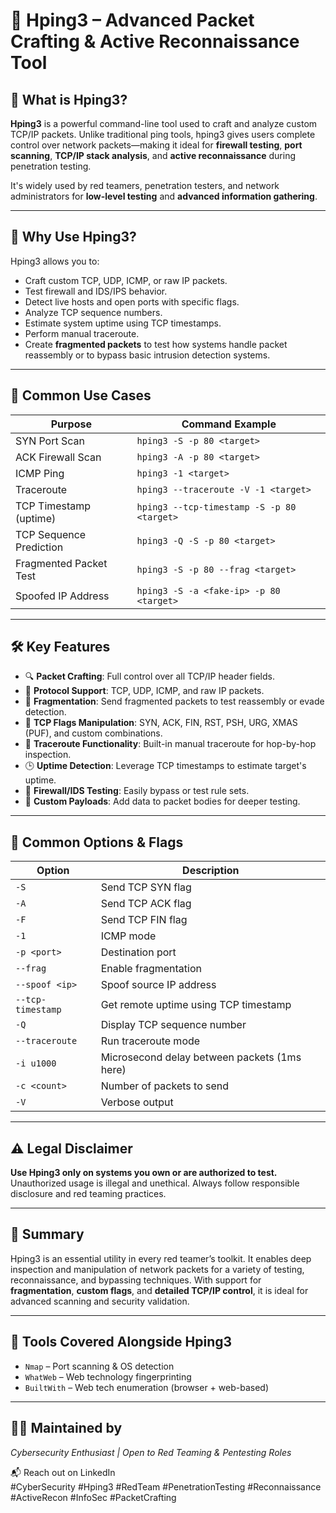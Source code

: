 # 📡 Hping3 – Advanced Packet Crafting & Active Reconnaissance Tool

## 🧠 What is Hping3?

**Hping3** is a powerful command-line tool used to craft and analyze custom TCP/IP packets. Unlike traditional ping tools, hping3 gives users complete control over network packets—making it ideal for **firewall testing**, **port scanning**, **TCP/IP stack analysis**, and **active reconnaissance** during penetration testing.

It's widely used by red teamers, penetration testers, and network administrators for **low-level testing** and **advanced information gathering**.

---

## 🚀 Why Use Hping3?

Hping3 allows you to:

- Craft custom TCP, UDP, ICMP, or raw IP packets.
- Test firewall and IDS/IPS behavior.
- Detect live hosts and open ports with specific flags.
- Analyze TCP sequence numbers.
- Estimate system uptime using TCP timestamps.
- Perform manual traceroute.
- Create **fragmented packets** to test how systems handle packet reassembly or to bypass basic intrusion detection systems.

---

## 🧪 Common Use Cases

| Purpose                      | Command Example                                                |
|------------------------------|----------------------------------------------------------------|
| SYN Port Scan                | `hping3 -S -p 80 <target>`                                     |
| ACK Firewall Scan            | `hping3 -A -p 80 <target>`                                     |
| ICMP Ping                    | `hping3 -1 <target>`                                           |
| Traceroute                   | `hping3 --traceroute -V -1 <target>`                          |
| TCP Timestamp (uptime)       | `hping3 --tcp-timestamp -S -p 80 <target>`                    |
| TCP Sequence Prediction      | `hping3 -Q -S -p 80 <target>`                                 |
| Fragmented Packet Test       | `hping3 -S -p 80 --frag <target>`                             |
| Spoofed IP Address           | `hping3 -S -a <fake-ip> -p 80 <target>`                       |

---

## 🛠️ Key Features

- 🔍 **Packet Crafting**: Full control over all TCP/IP header fields.
- 🚀 **Protocol Support**: TCP, UDP, ICMP, and raw IP packets.
- 🧨 **Fragmentation**: Send fragmented packets to test reassembly or evade detection.
- 🧬 **TCP Flags Manipulation**: SYN, ACK, FIN, RST, PSH, URG, XMAS (PUF), and custom combinations.
- 🧭 **Traceroute Functionality**: Built-in manual traceroute for hop-by-hop inspection.
- 🕒 **Uptime Detection**: Leverage TCP timestamps to estimate target's uptime.
- 🎯 **Firewall/IDS Testing**: Easily bypass or test rule sets.
- 🧠 **Custom Payloads**: Add data to packet bodies for deeper testing.

---

## 📘 Common Options & Flags

| Option               | Description                                      |
|----------------------|--------------------------------------------------|
| `-S`                | Send TCP SYN flag                                |
| `-A`                | Send TCP ACK flag                                |
| `-F`                | Send TCP FIN flag                                |
| `-1`                | ICMP mode                                        |
| `-p <port>`         | Destination port                                 |
| `--frag`            | Enable fragmentation                             |
| `--spoof <ip>`      | Spoof source IP address                          |
| `--tcp-timestamp`   | Get remote uptime using TCP timestamp            |
| `-Q`                | Display TCP sequence number                      |
| `--traceroute`      | Run traceroute mode                              |
| `-i u1000`          | Microsecond delay between packets (1ms here)     |
| `-c <count>`        | Number of packets to send                        |
| `-V`                | Verbose output                                   |

---

## ⚠️ Legal Disclaimer

**Use Hping3 only on systems you own or are authorized to test.** Unauthorized usage is illegal and unethical. Always follow responsible disclosure and red teaming practices.

---

## 🧷 Summary

Hping3 is an essential utility in every red teamer’s toolkit. It enables deep inspection and manipulation of network packets for a variety of testing, reconnaissance, and bypassing techniques. With support for **fragmentation**, **custom flags**, and **detailed TCP/IP control**, it is ideal for advanced scanning and security validation.

---

## 🧰 Tools Covered Alongside Hping3

- `Nmap` – Port scanning & OS detection
- `WhatWeb` – Web technology fingerprinting
- `BuiltWith` – Web tech enumeration (browser + web-based)

---

## 👨‍💻 Maintained by

*Cybersecurity Enthusiast | Open to Red Teaming & Pentesting Roles*

📬 Reach out on LinkedIn  
#CyberSecurity #Hping3 #RedTeam #PenetrationTesting #Reconnaissance #ActiveRecon #InfoSec #PacketCrafting
